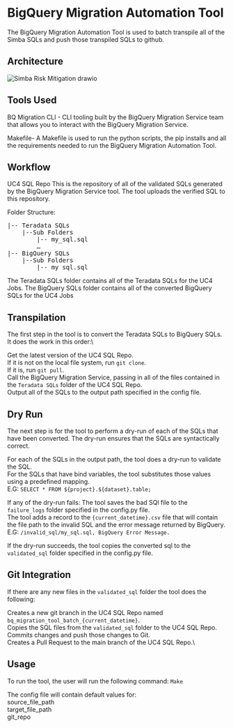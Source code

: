 # BigQuery Migration Automation Tool

The BigQuery Migration Automation Tool is used to batch transpile all of the Simba SQLs and push those transpiled SQLs to github.
## Architecture 

![Simba Risk Mitigation drawio](https://github.com/RealistAI/bq_migration_automation_tool/assets/99982739/7a40c2bd-fff9-4a35-b735-a614f320a5e7)

## Tools Used
BQ Migration CLI - CLI tooling built by the BigQuery Migration Service team that allows you to interact with the BigQuery Migration Service.

Makefile- A Makefile is used to run the python scripts, the pip installs and all the requirements needed to run the BigQuery Migration Automation Tool.

## Workflow
UC4 SQL Repo
This is the repository of all of the validated SQLs generated by the BigQuery Migration Service tool. The tool uploads the verified SQL to this repository.

Folder Structure:
<pre>
|-- Teradata SQLs
    |--Sub Folders
        |-- my_sql.sql
        … 
|-- BigQuery SQLs
    |--Sub Folders
        |-- my_sql.sql
</pre>

The Teradata SQLs folder contains all of the Teradata SQLs for the UC4 Jobs.
The BigQuery SQLs folder contains all of the converted BigQuery SQLs for the UC4 Jobs

## Transpilation
The first step in the tool is to convert the Teradata SQLs to BigQuery SQLs. It does the work in this order:\

Get the latest version of the UC4 SQL Repo.\
If it is not on the local file system, run `git clone`.\
If it is, run `git pull`.\
Call the BigQuery Migration Service, passing in all of the files contained in the `Teradata SQLs` folder of the UC4 SQL Repo.\
Output all of the SQLs to the output path specified in the config file. 

## Dry Run
The next step is for the tool to perform a dry-run of each of the SQLs that have been converted. The dry-run ensures that the SQLs are syntactically correct.

For each of the SQLs in the output path, the tool does a dry-run to validate the SQL.\
For the SQLs that have bind variables, the tool substitutes those values using a predefined mapping. \
E.G: 
`SELECT * FROM ${project}.${dataset}.table;`

If any of the dry-run fails:
The tool saves the bad SQl file to the `failure_logs` folder specified in the config.py file.\
The tool adds a record to the `{current_datetime}.csv` file that will contain the file path to the invalid SQL and the error message returned by BigQuery. 
E.G:
`/invalid_sql/my_sql.sql, BigQuery Error Message.`

If the dry-run succeeds, the tool copies the converted sql to the `validated_sql` folder specified in the config.py file.

## Git Integration
If there are any new files in the `validated_sql` folder the tool does the following:

Creates a new git branch in the UC4 SQL Repo named `bq_migration_tool_batch_{current_datetime}`.\
Copies the SQL files from the `validated_sql` folder to the UC4 SQL Repo. \
Commits changes and push those changes to Git.\
Creates a Pull Request to the main branch of the UC4 SQL Repo.\

## Usage
To run the tool, the user will run the following command:
`Make`

The config file will contain default values for: \
source_file_path\
target_file_path\
git_repo 


